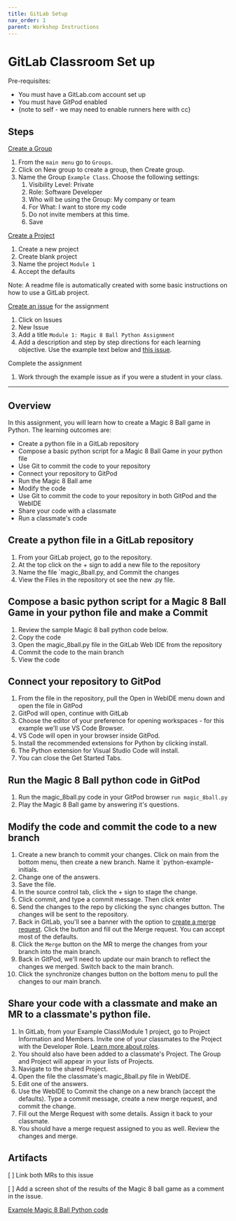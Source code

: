 ```yaml
---
title: GitLab Setup
nav_order: 1
parent: Workshop Instructions 
---
```


# GitLab Classroom Set up 

Pre-requisites:
- You must have a GitLab.com account set up 
- You must have GitPod enabled
- {note to self - we may need to enable runners here with cc}

## Steps

[Create a Group](https://docs.gitlab.com/ee/user/group/manage.html#create-a-group)
1. From the `main menu` go to `Groups`. 
1. Click on New group to create a group, then Create group. 
1. Name the Group `Example Class`. Choose the following settings:
    1. Visibility Level: Private
    1. Role: Software Developer
    1. Who will be using the Group: My company or team
    1. For What: I want to store my code
    1. Do not invite members at this time. 
    1. Save

[Create a Project](https://docs.gitlab.com/ee/user/project/working_with_projects.html#create-a-project)
1. Create a new project 
1. Create blank project
1. Name the project `Module 1`
1. Accept the defaults

Note: A readme file is automatically created with some basic instructions on how to use a GitLab project. 

[Create an issue](https://docs.gitlab.com/ee/user/project/issues/managing_issues.html#create-an-issue) for the assignment
1. Click on Issues
1. New Issue
1. Add a title `Module 1: Magic 8 Ball Python Assignment `
1. Add a description and step by step directions for each learning objective. Use the example text below and [this issue](https://gitlab.com/devops-education/workshops/practical-classroom-workshop/-/issues/1). 

Complete the assignment
1. Work through the example issue as if you were a student in your class. 

------
## Overview 

In this assignment, you will learn how to create a Magic 8 Ball game in Python. The learning outcomes are:

- Create a python file in a GitLab repository
- Compose a basic python script for a Magic 8 Ball Game in your python file
- Use Git to commit the code to your repository 
- Connect your repository to GitPod
- Run the Magic 8 Ball ame
- Modify the code 
- Use Git to commit the code to your repository in both GitPod and the WebIDE
- Share your code with a classmate 
- Run a classmate's code 


##  Create a python file in a GitLab repository
1. From your GitLab project, go to the repository. 
1. At the top click on the + sign to add a new file to the repository
1. Name the file `magic_8ball.py, and Commit the changes
1. View the Files in the repository ot see the new .py file. 

##  Compose a basic python script for a Magic 8 Ball Game in your python file and make a Commit 
1. Review the sample Magic 8 ball python code below. 
1. Copy the code
1. Open the magic_8ball.py file in the GitLab Web IDE from the repository
1. Commit the code to the main branch
1. View the code 

## Connect your repository to GitPod 
1. From the file in the repository, pull the Open in WebIDE menu down and open the file in GitPod
1. GitPod will open, continue with GitLab 
1. Choose the editor of your preference for opening workspaces - for this example we'll use VS Code Browser.
1. VS Code will open in your browser inside GitPod.
1. Install the recommended extensions for Python by clicking install.
1. The Python extension for Visual Studio Code will install.
1. You can close the Get Started Tabs. 

## Run the Magic 8 Ball python code in GitPod
1. Run the magic_8ball.py code in your GitPod browser `run magic_8ball.py`
1. Play the Magic 8 Ball game by answering it's questions. 


## Modify the code and commit the code to a new branch
1. Create a new branch to commit your changes. Click on main from the bottom menu, then create a new branch. Name it `python-example-initials. 
1. Change one of the answers. 
1. Save the file.
1. In the source control tab, click the + sign to stage the change. 
1. Click commit, and type a commit message. Then click enter
1. Send the changes to the repo by clicking the sync changes button. The changes will be sent to the repository. 
1. Back in GitLab, you'll see a banner with the option to [create a merge request](https://docs.gitlab.com/ee/user/project/merge_requests/creating_merge_requests.html). Click the button and fill out the Merge request. You can accept most of the defaults. 
1. Click the `Merge` button on the MR to merge the changes from your branch into the main branch. 
1. Back in GitPod, we'll need to update our main branch to reflect the changes we merged. Switch back to the main branch. 
1. Click the synchronize changes button on the bottom menu to pull the changes to our main branch. 


## Share your code with a classmate and make an MR to a classmate's python file. 
1. In GitLab, from your Example Class\Module 1 project, go to Project Information and Members. Invite one of your classmates to the Project with the Developer Role. [Learn more about roles](https://docs.gitlab.com/ee/user/permissions.html). 
1. You should also have been added to a classmate's Project. The Group and Project will appear in your lists of Projects. 
1. Navigate to the shared Project. 
1. Open the file the classmate's magic_8ball.py file in WebIDE. 
1. Edit one of the answers. 
1. Use the WebIDE to Commit the change on a new branch (accept the defaults). Type a commit message, create a new merge request, and commit the change. 
1. Fill out the Merge Request with some details. Assign it back to your classmate. 
1. You should have a merge request assigned to you as well. Review the changes and merge. 

## Artifacts
[ ] Link both MRs to this issue

[ ] Add a screen shot of the results of the Magic 8 ball game as a comment in the issue. 

[Example Magic 8 Ball Python code](https://gitlab.com/devops-education/workshops/practical-classroom-workshop/-/blob/main/sample_code.txt)
